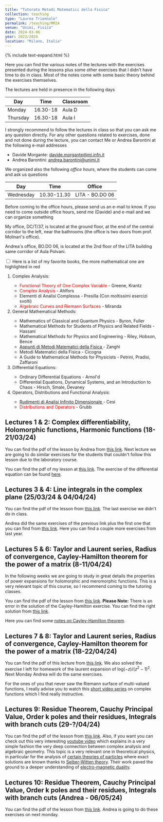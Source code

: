 ```yaml
---
title: "Tutorato Metodi Matematici della Fisica"
collection: teaching
type: "Laurea Triennale"
permalink: /teaching/MM24
venue: "Unimi, Fisica"
date: 2024-03-06
year: 2023/2024
location: "Milano, Italia"
---
```

{% include text-expand.html %}

Here you can find the various notes of the lectures with the exercises presented during the lessons plus some other exercises that I didn't have time to do in class. Most of the notes come with some basic theory behind the exercises themselves.

The lectures are held in presence in the following days

| Day      | Time     | Classroom |
| -------- | -------- | --------- |
| Monday   | 16.30-18 | Aula D    |
| Thursday | 16.30-18 | Aula I    |

I strongly recommend to follow the lectures in class so that you can ask me any question directly. For any other questions related to exercises, done and not done during the lecture, you can contact Me or Andrea Barontini at the following e-mail addresses

* Davide Morgante: davide.morgante@mi.infn.it
* Andrea Barontini: andrea.barontini@unimi.it

We organized also the following *office hours*, where the students can come and ask us questions

| Day       | Time        | Office          |
| --------- | ----------- | --------------- |
| Wednesday | 10.30-11.30 | LITA - BO.DO 06 |

Before coming to the office hours, please send us an e-mail to know. If you need to come outside office hours, send me (Davide) and e-mail and we can organize something 

My office, DC/T/37, is located at the ground floor, at the end of the central corridor to the left, near the bathrooms (the office is two doors from prof. Molinari's office).

Andrea's office, BO.DO 06, is located at the 2nd floor of the LITA building same corridor of Aula Polvani.

<section class="accordion">
  <input type="checkbox" name="collapse" id="handle1">
    <par class="handle">
      <label for="handle1"> Here is a list of my favorite books, the more mathematical one are highlighted in red  </label>
    </par>
  <div class="content">
  <ol>
    <li> Complex Analysis: </li>
    <ul>
      <li> <span style="color:red">Functional Theory of One Complex Variable</span> - Greene, Krantz </li>
      <li> <span style="color:red">Complex Analysis</span> - Ahlfors </li>
      <li> Elementi di Analisi Complessa - Presilla (Con moltissimi esercizi svolti) </li>
      <li> <span style="color:red">Algebraic Curves and Riemann Surfaces</span> - Miranda </li>
    </ul>
    <li> General Mathematical Methods: </li>
    <ul>
      <li> Mathematics of Classical and Quantum Physics - Byron, Fuller </li>
      <li> Mathematical Methods for Students of Physics and Related Fields - Hassani </li>
      <li> Mathematical Methods for Physics and Engineering - Riley, Hobson, Bence </li>
      <li> <a href="https://www.ge.infn.it/~zanghi/metodi/ZUL.pdf"> Appunti di Metodi Matematici della Fisica </a> - Zanghì </li>
      <li> Metodi Matematici della Fisica - Cicogna </li>
      <li> A Guide to Mathematical Methods for Physicists - Petrini, Pradisi, Zaffaroni </li>
    </ul>
    <li> Differential Equations: </li>
    <ul>
      <li> Ordinary Differential Equations - Arnol'd </li>
      <li> Differential Equations, Dynamical Systems, and an Introduction to Chaos - Hirsch, Smale, Devaney </li>
    </ul>
    <li> Operators, Distributions and Functional Analysis: </li>
    <ul>
      <li> <a href="https://www.roma1.infn.it/~cesi/rudimenti/RAID-s-v03.pdf"> Rudimenti di Analisi Infinito Dimensionale </a> - Cesi </li>
      <li> <span style="color:red">Distributions and Operators</span> - Grubb </li>
    </ul>
  </ol>
  </div>
</section>

## Lectures 1 & 2: Complex differentiability, Holomorphic functions, Harmonic functions (18-21/03/24)
You can find the pdf of the lesson by Andrea from [this link](http://DavideMorgante.github.io/files/Lezione1.pdf).
Next lecture we are going to do similar exercises for the students that couldn't follow this lesson due to the laboratory course.

You can find the pdf of my lesson at [this link](http://DavideMorgante.github.io/files/Lezione1_3.pdf). The exercise of the differential equation can be found [here](http://DavideMorgante.github.io/files/Lezione1_2.pdf).

## Lectures 3 & 4: Line integrals in the complex plane (25/03/24 & 04/04/24)
You can find the pdf of the lesson from [this link](http://DavideMorgante.github.io/files/Integrali_1.pdf). The last exercise we didn't do in class.

Andrea did the same exercises of the previous link plus the first one that you can find from [this link](http://DavideMorgante.github.io/files/Metodi23/5-04-23_Frigerio.pdf). Here you can find a couple more exercises from last year.

## Lectures 5 & 6: Taylor and Laurent series, Radius of convergence, Cayley-Hamilton theorem for the power of a matrix (8-11/04/24)

In the following weeks we are going to study in great details the properties of power expansions for holomorphic and meromorphic functions. This is a very relevant topic of this course, so I recommend coming to the tutoring classes. 

You can find the pdf of the lesson from [this link](http://DavideMorgante.github.io/files/Lezione2.pdf). **Please Note:** There is an error in the solution of the Cayley-Hamilton exercise. You can find the right solution from [this link](http://DavideMorgante.github.io/files/CH_corretto.pdf).

Here you can find some [notes on Cayley-Hamilton theorem](https://web.mit.edu/2.151/www/Handouts/CayleyHamilton.pdf).

## Lectures 7 & 8: Taylor and Laurent series, Radius of convergence, Cayley-Hamilton theorem for the power of a matrix (18-22/04/24)

You can find the pdf of this lecture from [this link](../files/Laurent_18.pdf). We also solved the exercise I left for homework of the laurent expansion of $\mathrm{log}(-z)/(z^2-1)^2$. Next Monday Andrea will do the same exercises. 

For the ones of you that never saw the Riemann surface of multi-valued functions, I really advise you to watch this [short video series](https://www.youtube.com/playlist?list=PLiaHhY2iBX9g6KIvZ_703G3KJXapKkNaF) on complex functions which I find really instructive. 

## Lectures 9: Residue Theorem, Cauchy Principal Value, Order k poles and their residues, Integrals with branch cuts (29-?/04/24)

You can find the pdf of the lesson from [this link](http://DavideMorgante.github.io/files/Lezione4.pdf). Also, if you want you can check out this very interesting [youtube video](https://youtu.be/5RHSS-zMaAQ?si=QXOZS3OBUWbR5zsT) which explains in a very simple fashion the very deep connection between complex analysis and algebraic geometry. This topic is a very relevant one in theoretical physics, in particular for the analysis of [certain theories of particles](https://en.wikipedia.org/wiki/Supersymmetry) where exact solutions are known thanks to [Seiber-Witten theory](https://en.wikipedia.org/wiki/Seiberg%E2%80%93Witten_theory). Their work paved the ground to a deeper understanding of [electro-magnetic duality](https://en.wikipedia.org/wiki/Montonen%E2%80%93Olive_duality).

## Lectures 10: Residue Theorem, Cauchy Principal Value, Order k poles and their residues, Integrals with branch cuts (Andrea - 06/05/24)

You can find the pdf of the lesson from [this link](http://DavideMorgante.github.io/files/Lezione6.pdf). Andrea is going to do these exercises on next monday. 
